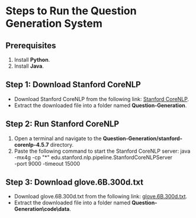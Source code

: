 
# Steps to Run the Question Generation System

## Prerequisites
1. Install **Python**.
2. Install **Java**.

## Step 1: Download Stanford CoreNLP
- Download Stanford CoreNLP from the following link: [Stanford CoreNLP](https://stanfordnlp.github.io/CoreNLP/).
- Extract the downloaded file into a folder named **Question-Generation**.

## Step 2: Run Stanford CoreNLP
1. Open a terminal and navigate to the **Question-Generation/stanford-corenlp-4.5.7** directory.
2. Paste the following command to start the Stanford CoreNLP server:
java -mx4g -cp "*" edu.stanford.nlp.pipeline.StanfordCoreNLPServer \
  -port 9000 -timeout 15000

## Step 3: Download glove.6B.300d.txt 
- Download glove.6B.300d.txt from the following link: [glove.6B.300d.txt](https://www.kaggle.com/datasets/thanakomsn/glove6b300dtxt).
- Extract the downloaded file into a folder named **Question-Generation\code\data**.
